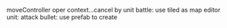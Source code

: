 moveController
    oper context...cancel by unit
battle:
	use tiled as map editor
unit:
	attack
bullet:
	use prefab to create

